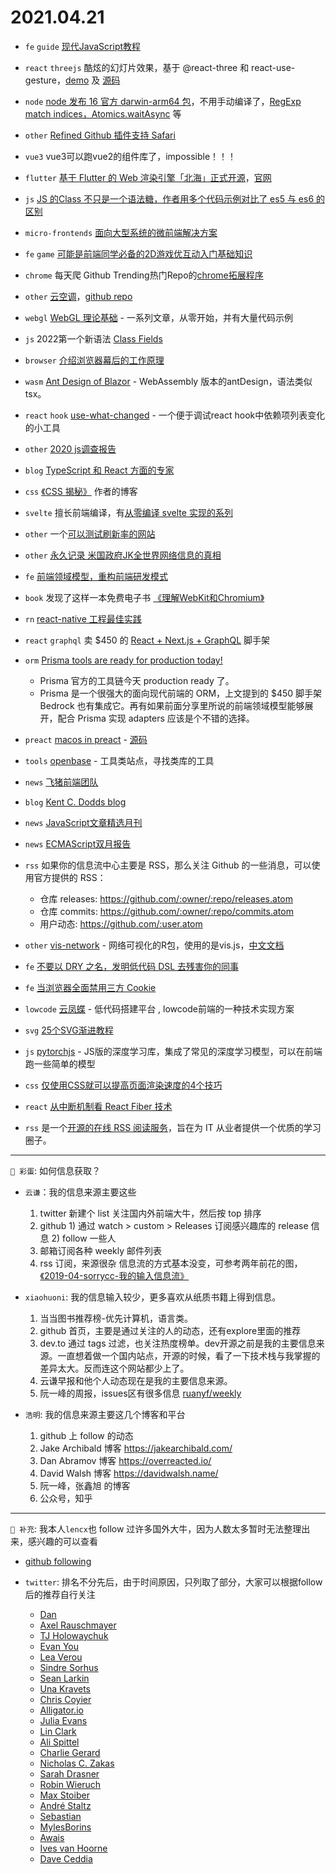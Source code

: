 # 2021.04.21

- `fe` `guide` [现代JavaScript教程](https://javascript.info)

- `react` `threejs` 酷炫的幻灯片效果，基于 @react-three 和 react-use-gesture，[demo](https://qf8d0.csb.app) 及 [源码](https://codesandbox.io/s/qf8d0)

- `node` [node 发布 16 官方 darwin-arm64 包](https://nodejs.medium.com/node-js-16-available-now-7f5099a97e70)，不用手动编译了，[RegExp match indices，Atomics.waitAsync](https://v8.dev/features/tags/node.js-16) 等

- `other` [Refined Github 插件支持 Safari](https://apps.apple.com/app/id1519867270)

- `vue3` vue3可以跑vue2的组件库了，impossible！！！

- `flutter` [基于 Flutter 的 Web 渲染引擎「北海」正式开源](https://mp.weixin.qq.com/s/tnHbceedNsoKgMrgoTyyuA)，[官网](https://openkraken.com)

- `js` [JS 的Class 不只是一个语法糖，作者用多个代码示例对比了 es5 与 es6 的区别](https://webreflection.medium.com/js-classes-are-not-just-syntactic-sugar-28690fedf078)

- `micro-frontends` [面向大型系统的微前端解决方案](https://ice-lab.github.io/icestark)

- `fe` `game` [可能是前端同学必备的2D游戏优互动入门基础知识](https://mp.weixin.qq.com/s/2xWOjFMQW92_CU88If4q7g)

- `chrome` 每天爬 Github Trending热门Repo的[chrome拓展程序](https://github.com/zhuowenli/githuber)

- `other` [云空调](https://www.yunyoujun.cn/air-conditioner)，[github repo](https://github.com/YunYouJun/air-conditioner)

- `webgl` [WebGL 理论基础](https://webglfundamentals.org) - 一系列文章，从零开始，并有大量代码示例

- `js` 2022第一个新语法 [Class Fields](https://github.com/tc39/proposals/blob/master/finished-proposals.md)

- `browser` [介绍浏览器幕后的工作原理](https://www.html5rocks.com/zh/tutorials/internals/howbrowserswork/)

- `wasm` [Ant Design of Blazor](https://ant-design-blazor.gitee.io/zh-CN/) - WebAssembly 版本的antDesign，语法类似 tsx。

- `react` `hook` [use-what-changed](https://github.com/simbathesailor/use-what-changed) - 一个便于调试react hook中依赖项列表变化的小工具

- `other` [2020 js调查报告](https://2020.stateofjs.com/en-US/)

- `blog` [TypeScript 和 React 方面的专家](https://fettblog.eu/articles)

- `css` [《CSS 揭秘》](https://lea.verou.me) 作者的博客

- `svelte` 擅长前端编译，有[从零编译 svelte 实现的系列](https://lihautan.com)

- `other` 一个[可以测试刷新率的网站](https://testufo.com/framerates#count=3&background=none&pps=1200)

- `other` [永久记录 米国政府JK全世界网络信息的真相](https://a.temporaryrecord.com)

- `fe` [前端领域模型，重构前端研发模式](https://developer.aliyun.com/article/783668)

- `book` 发现了这样一本免费电子书 [《理解WebKit和Chromium》](https://www.ituring.com.cn/book/1210)

- `rn` [react-native 工程最佳实践](https://gilshaan.medium.com/react-native-coding-standards-and-best-practices-5b4b5c9f4076)

- `react` `graphql` 卖 $450 的 [React + Next.js + GraphQL](https://bedrock.mxstbr.com) 脚手架

- `orm` [Prisma tools are ready for production today!](https://www.prisma.io/blog/prisma-the-complete-orm-inw24qjeawmb)
  - Prisma 官方的工具链今天 production ready 了。
  - Prisma 是一个很强大的面向现代前端的 ORM，上文提到的 $450 脚手架 Bedrock 也有集成它。再有如果前面分享里所说的前端领域模型能够展开，配合 Prisma 实现 adapters 应该是个不错的选择。

- `preact` [macos in preact](https://macos.vercel.app/?continueFlag=79c07017fa017269cd2fd54d2630adff) - [源码](https://github.com/puruvj/macos-web)

- `tools` [openbase](https://openbase.com) - 工具类站点，寻找类库的工具

- `news` [飞猪前端团队](https://zhuanlan.zhihu.com/fliggy)

- `blog` [Kent C. Dodds blog](https://kentcdodds.com/blog)

- `news` [JavaScript文章精选月刊](https://github.com/hijiangtao/javascript-articles-monthly)

- `news` [ECMAScript双月报告](https://mp.weixin.qq.com/mp/appmsgalbum?__biz=Mzg4MjE5OTI4Mw==&action=getalbum&album_id=1509426251277631489&scene=173&from_msgid=2247487220&from_itemidx=1&count=3#wechat_redirect
)

- `rss` 如果你的信息流中心主要是 RSS，那么关注 Github 的一些消息，可以使用官方提供的 RSS：
  - 仓库 releases: https://github.com/:owner/:repo/releases.atom
  - 仓库 commits: https://github.com/:owner/:repo/commits.atom
  - 用户动态: https://github.com/:user.atom

- `other` [vis-network](https://github.com/datastorm-open/visNetwork) - 网络可视化的R包，使用的是vis.js，[中文文档](https://www.ame.cool/pages/a7d858/#network-%E5%85%B3%E7%B3%BB%E5%9B%BE)

- `fe` [不要以 DRY 之名，发明低代码 DSL 去残害你的同事](https://zhuanlan.zhihu.com/p/357411780)

- `fe` [当浏览器全面禁用三方 Cookie](https://juejin.cn/post/6844904128557105166)

- `lowcode` [云凤蝶](https://www.yuque.com/paranoidjk/blog/keufo1#5q1Hg) - 低代码搭建平台 , lowcode前端的一种技术实现方案

- `svg` [25个SVG渐进教程](https://codepen.io/HunorMarton/pen/PoGbgqj)

- `js` [pytorchjs](https://github.com/raghavmecheri/pytorchjs) - JS版的深度学习库，集成了常见的深度学习模型，可以在前端跑一些简单的模型

- `css` [仅使用CSS就可以提高页面渲染速度的4个技巧](https://blog.zhangbing.site/2020/12/28/improve-page-rendering-speed-using-only-css/)

- `react` [从中断机制看 React Fiber 技术](https://jelly.jd.com/article/603d96596d84e3013e885482)

- `rss` 是一个[开源的在线 RSS 阅读服务](https://ohmyrss.com)，旨在为 IT 从业者提供一个优质的学习圈子。

---

`🎉 彩蛋`: 如何信息获取？

- `云谦`：我的信息来源主要这些
  1. twitter 新建个 list 关注国内外前端大牛，然后按 top 排序
  2. github 1) 通过 watch > custom > Releases 订阅感兴趣库的 release 信息 2) follow 一些人
  3. 邮箱订阅各种 weekly 邮件列表
  4. rss 订阅，来源很杂
  信息流的方式基本没变，可参考两年前花的图，[《2019-04-sorrycc-我的输入信息流》](https://www.yuque.com/docs/share/78603db2-1dfc-47ad-9f47-1d2a5d6cd6e4?#)

- `xiaohuoni`: 我的信息输入较少，更多喜欢从纸质书籍上得到信息。
  1. 当当图书推荐榜-优先计算机，语言类。
  2. github 首页，主要是通过关注的人的动态，还有explore里面的推荐
  3. dev.to 通过 tags 过滤，也关注热度榜单。dev开源之前是我的主要信息来源。一直想着做一个国内站点，开源的时候，看了一下技术栈与我掌握的差异太大。反而连这个网站都少上了。
  4. 云谦早报和他个人动态现在是我的主要信息来源。
  5. 阮一峰的周报，issues区有很多信息 [ruanyf/weekly](https://github.com/ruanyf/weekly/issues)

- `浩明`: 我的信息来源主要这几个博客和平台
  1. github 上 follow 的动态
  2. Jake Archibald 博客 https://jakearchibald.com/
  3. Dan Abramov 博客 https://overreacted.io/
  4. David Walsh 博客 https://davidwalsh.name/
  5. 阮一峰，张鑫旭 的博客
  6. 公众号，知乎

---

`💭 补充`: 我本人`lencx`也 follow 过许多国外大牛，因为人数太多暂时无法整理出来，感兴趣的可以查看

- [github following](https://github.com/lencx?tab=following)

- `twitter`: 排名不分先后，由于时间原因，只列取了部分，大家可以根据follow后的推荐自行关注
  - [Dan](https://twitter.com/dan_abramov)
  - [Axel Rauschmayer](https://twitter.com/rauschma)
  - [TJ Holowaychuk](https://twitter.com/tjholowaychuk)
  - [Evan You](https://twitter.com/youyuxi)
  - [Lea Verou](https://twitter.com/LeaVerou)
  - [Sindre Sorhus](https://twitter.com/sindresorhus)
  - [Sean Larkin](https://twitter.com/TheLarkInn)
  - [Una Kravets](https://twitter.com/Una)
  - [Chris Coyier](https://twitter.com/chriscoyier)
  - [Alligator.io](https://twitter.com/alligatorio)
  - [Julia Evans](https://twitter.com/b0rk)
  - [Lin Clark](https://twitter.com/linclark)
  - [Ali Spittel](https://twitter.com/ASpittel)
  - [Charlie Gerard](https://twitter.com/devdevcharlie)
  - [Nicholas C. Zakas](https://twitter.com/slicknet)
  - [Sarah Drasner](https://twitter.com/sarah_edo)
  - [Robin Wieruch](https://twitter.com/rwieruch)
  - [Max Stoiber](https://twitter.com/mxstbr)
  - [André Staltz](https://twitter.com/andrestaltz)
  - [Sebastian](https://twitter.com/sebmck)
  - [MylesBorins](https://twitter.com/MylesBorins)
  - [Awais](https://twitter.com/MrAhmadAwais)
  - [Ives van Hoorne](https://twitter.com/CompuIves)
  - [Dave Ceddia](https://twitter.com/dceddia)

